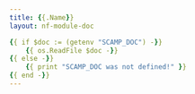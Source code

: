 ```yaml
---
title: {{.Name}}
layout: nf-module-doc

{{ if $doc := (getenv "SCAMP_DOC") -}}
	{{ os.ReadFile $doc -}}
{{ else -}}
	{{ print "SCAMP_DOC was not defined!" }}
{{ end -}}
---
```

